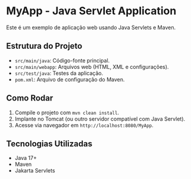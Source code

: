 # MyApp - Java Servlet Application

Este é um exemplo de aplicação web usando Java Servlets e Maven.

## Estrutura do Projeto
- `src/main/java`: Código-fonte principal.
- `src/main/webapp`: Arquivos web (HTML, XML e configurações).
- `src/test/java`: Testes da aplicação.
- `pom.xml`: Arquivo de configuração do Maven.

## Como Rodar
1. Compile o projeto com `mvn clean install`.
2. Implante no Tomcat (ou outro servidor compatível com Java Servlet).
3. Acesse via navegador em `http://localhost:8080/MyApp`.

## Tecnologias Utilizadas
- Java 17+
- Maven
- Jakarta Servlets
